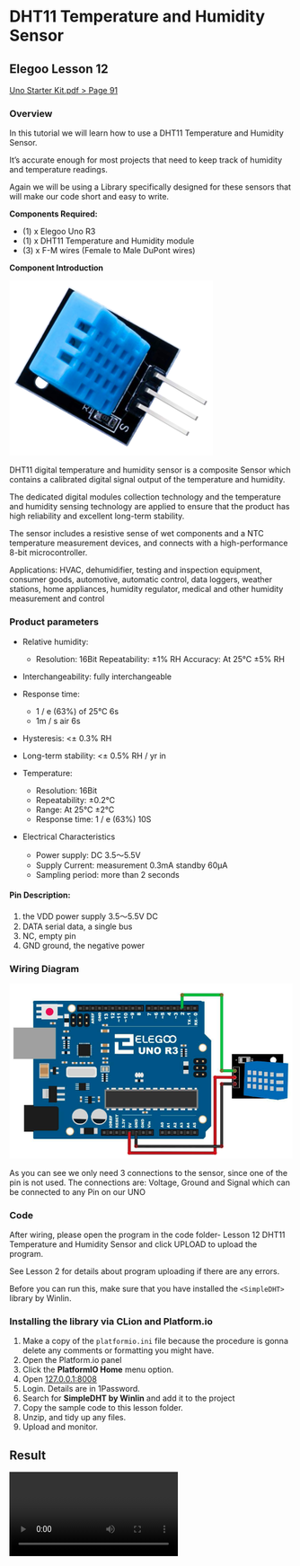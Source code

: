 # DHT11 Temperature and Humidity Sensor

## Elegoo Lesson 12

[Uno Starter Kit.pdf > Page 91](../../docs/UNO%20Starter%20Kit.pdf)

### Overview

In this tutorial we will learn how to use a DHT11 Temperature and Humidity Sensor.

It’s accurate enough for most projects that need to keep track of humidity and temperature readings.

Again we will be using a Library specifically designed for these sensors that will make our code short and easy to write.

**Components Required:**

* (1) x Elegoo Uno R3
* (1) x DHT11 Temperature and Humidity module
* (3) x F-M wires (Female to Male DuPont wires)

**Component Introduction**

![DHT11 Temperature and Humidity Sensor](temp_sensor_1.png)

DHT11 digital temperature and humidity sensor is a composite Sensor which contains a calibrated digital signal output of the temperature and humidity.

The dedicated digital modules collection technology and the temperature and humidity sensing technology are applied to ensure that the product has high reliability and excellent long-term stability.

The sensor includes a resistive sense of wet components and a NTC temperature measurement devices, and connects with a high-performance 8-bit microcontroller.

Applications: HVAC, dehumidifier, testing and inspection equipment, consumer goods, automotive, automatic control, data loggers, weather stations, home appliances, humidity regulator, medical and other humidity measurement and control

### Product parameters

* Relative humidity:

  * Resolution: 16Bit
    Repeatability: ±1% RH
    Accuracy: At 25℃ ±5% RH
* Interchangeability: fully interchangeable
* Response time:

  * 1 / e (63%) of 25℃ 6s
  * 1m / s air 6s
* Hysteresis: <± 0.3% RH
* Long-term stability: <± 0.5% RH / yr in
* Temperature:

  * Resolution: 16Bit
  * Repeatability: ±0.2℃
  * Range: At 25℃ ±2℃
  * Response time: 1 / e (63%) 10S
* Electrical Characteristics

  * Power supply: DC 3.5～5.5V
  * Supply Current: measurement 0.3mA standby 60μA
  * Sampling period: more than 2 seconds

#### Pin Description:

1. the VDD power supply 3.5～5.5V DC
2. DATA serial data, a single bus
3. NC, empty pin
4. GND ground, the negative power

### Wiring Diagram

![temp_sensor wiring diagram](temp_sensor_2.png)

As you can see we only need 3 connections to the sensor, since one of the pin is not used.
The connections are: Voltage, Ground and Signal which can be connected to any Pin on our UNO

### Code

After wiring, please open the program in the code folder- Lesson 12 DHT11 Temperature and Humidity Sensor and click UPLOAD to upload the program.

See Lesson 2 for details about program uploading if there are any errors.

Before you can run this, make sure that you have installed the `<SimpleDHT>` library by Winlin.

### Installing the library via CLion and Platform.io

1. Make a copy of the `platformio.ini` file because the procedure is gonna delete any comments or formatting you might have.
2. Open the Platform.io panel
3. Click the **PlatformIO Home** menu option.
4. Open [127.0.0.1:8008](http://127.0.0.1:8008)
5. Login. Details are in 1Password.
6. Search for **SimpleDHT by Winlin** and add it to the project
7. Copy the sample code to  this lesson folder.
8. Unzip, and tidy up any files.
9. Upload and monitor.

## Result

![proof](temp_sensor.mp4)
